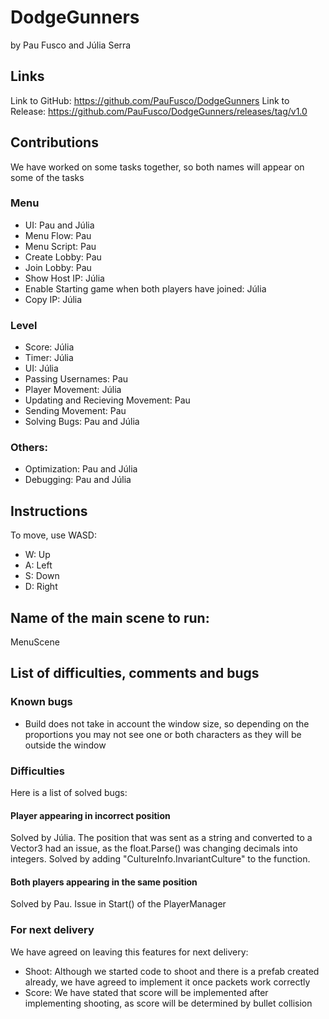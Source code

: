 # DodgeGunners
by Pau Fusco and Júlia Serra

## Links 
Link to GitHub: https://github.com/PauFusco/DodgeGunners
Link to Release: https://github.com/PauFusco/DodgeGunners/releases/tag/v1.0

## Contributions
We have worked on some tasks together, so both names will appear on some of the tasks

### Menu
- UI: Pau and Júlia
- Menu Flow: Pau
- Menu Script: Pau
- Create Lobby: Pau
- Join Lobby: Pau
- Show Host IP: Júlia
- Enable Starting game when both players have joined: Júlia
- Copy IP: Júlia

### Level
- Score: Júlia
- Timer: Júlia
- UI: Júlia
- Passing Usernames: Pau
- Player Movement: Júlia
- Updating and Recieving Movement: Pau
- Sending Movement: Pau
- Solving Bugs: Pau and Júlia

### Others:
- Optimization: Pau and Júlia
- Debugging: Pau and Júlia

## Instructions
To move, use WASD:
- W: Up
- A: Left
- S: Down
- D: Right

## Name of the main scene to run: 
MenuScene

## List of difficulties, comments and bugs
### Known bugs
- Build does not take in account the window size, so depending on the proportions you may not see one or both characters as they will be outside the window 

### Difficulties
Here is a list of solved bugs:

#### Player appearing in incorrect position
Solved by Júlia. 
The position that was sent as a string and converted to a Vector3 had an issue, as the float.Parse() was changing decimals into integers.
Solved by adding "CultureInfo.InvariantCulture" to the function.

#### Both players appearing in the same position
Solved by Pau.
Issue in Start() of the PlayerManager

### For next delivery
We have agreed on leaving this features for next delivery:
- Shoot: Although we started code to shoot and there is a prefab created already, we have agreed to implement it once packets work correctly
- Score: We have stated that score will be implemented after implementing shooting, as score will be determined by bullet collision